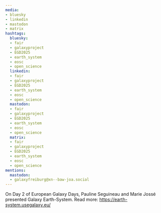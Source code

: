 ```yaml
---
media:
- bluesky
- linkedin
- mastodon
- matrix
hashtags:
  bluesky:
  - fair
  - galaxyproject
  - EGD2025
  - earth_system
  - eosc
  - open_science
  linkedin:
  - fair
  - galaxyproject
  - EGD2025
  - earth_system
  - eosc
  - open_science
  mastodon:
  - fair
  - galaxyproject
  - EGD2025
  - earth_system
  - eosc
  - open_science
  matrix:
  - fair
  - galaxyproject
  - EGD2025
  - earth_system
  - eosc
  - open_science
mentions:
  mastodon:
  - galaxyfreiburg@xn--baw-joa.social
---
```


On Day 2 of European Galaxy Days, Pauline Seguineau and Marie Jossé presented Galaxy Earth-System.
Read more: https://earth-system.usegalaxy.eu/